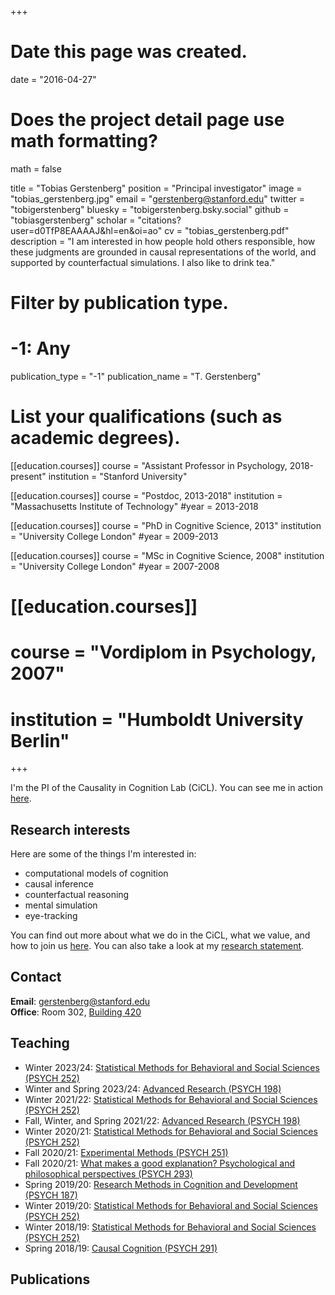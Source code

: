 +++
# Date this page was created.
date = "2016-04-27"

# Does the project detail page use math formatting?
math = false

title = "Tobias Gerstenberg"
position = "Principal investigator"
image = "tobias_gerstenberg.jpg"
email = "gerstenberg@stanford.edu"
twitter = "tobigerstenberg"
bluesky = "tobigerstenberg.bsky.social"
github = "tobiasgerstenberg"
scholar = "citations?user=d0TfP8EAAAAJ&hl=en&oi=ao"
cv = "tobias_gerstenberg.pdf"
description = "I am interested in how people hold others responsible, how these judgments are grounded in causal representations of the world, and supported by counterfactual simulations. I also like to drink tea."

# Filter by publication type.
# -1: Any
publication_type = "-1"
publication_name = "T. Gerstenberg"

# List your qualifications (such as academic degrees).
[[education.courses]]
  course = "Assistant Professor in Psychology, 2018-present"
  institution = "Stanford University"

[[education.courses]]
  course = "Postdoc, 2013-2018"
  institution = "Massachusetts Institute of Technology"
  #year = 2013-2018

[[education.courses]]
  course = "PhD in Cognitive Science, 2013"
  institution = "University College London"
  #year = 2009-2013

[[education.courses]]
  course = "MSc in Cognitive Science, 2008"
  institution = "University College London"
  #year = 2007-2008

#  [[education.courses]]
  #  course = "Vordiplom in Psychology, 2007"
  #  institution = "Humboldt University Berlin"
 
+++

I'm the PI of the Causality in Cognition Lab (CiCL). You can see me in action [here](https://www.youtube.com/playlist?list=PLlZkTfX9LEWADfOmHYhzn45KMLvtX-Zu4). 

## Research interests

Here are some of the things I'm interested in: 

- computational models of cognition
- causal inference 
- counterfactual reasoning
- mental simulation
- eye-tracking

You can find out more about what we do in the CiCL, what we value, and how to join us [here](../../research_values/). You can also take a look at my [research statement](../../misc/tobias_gerstenberg_research_statement.pdf). 

## Contact

__Email__: gerstenberg@stanford.edu   
__Office__: Room 302, [Building 420](https://goo.gl/maps/mBbkXZfiSR42)

## Teaching

- Winter 2023/24: [Statistical Methods for Behavioral and Social Sciences (PSYCH 252)](https://psych252.github.io/)
- Winter and Spring 2023/24: [Advanced Research (PSYCH 198)](https://psych198.stanford.edu)
- Winter 2021/22: [Statistical Methods for Behavioral and Social Sciences (PSYCH 252)](https://psych252.github.io/)
- Fall, Winter, and Spring 2021/22: [Advanced Research (PSYCH 198)](https://psych198.stanford.edu)
- Winter 2020/21: [Statistical Methods for Behavioral and Social Sciences (PSYCH 252)](https://psych252.github.io/)
- Fall 2020/21: [Experimental Methods (PSYCH 251)](https://explorecourses.stanford.edu/search;jsessionid=1vwlzj7h09e9lzakcp1adv6d?q=PSYCH+251%3a+Experimental+Methods&view=catalog&filter-coursestatus-Active=on&academicYear=20202021)
- Fall 2020/21: [What makes a good explanation? Psychological and philosophical perspectives (PSYCH 293)](https://psych293.github.io/)
- Spring 2019/20: [Research Methods in Cognition and Development (PSYCH 187)](https://psychology.stanford.edu/courses/2019-2020-psych-187)
- Winter 2019/20: [Statistical Methods for Behavioral and Social Sciences (PSYCH 252)](https://psych252.github.io/)
- Winter 2018/19: [Statistical Methods for Behavioral and Social Sciences (PSYCH 252)](https://psych252.github.io/)
- Spring 2018/19: [Causal Cognition (PSYCH 291)](https://tobiasgerstenberg.github.io/causal_cognition/)

## Publications
